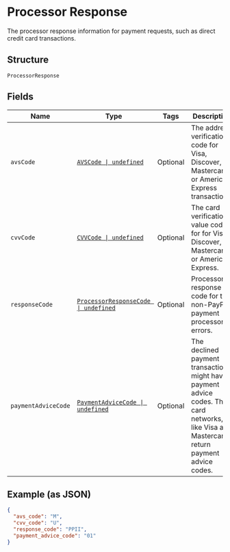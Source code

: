 
# Processor Response

The processor response information for payment requests, such as direct credit card transactions.

## Structure

`ProcessorResponse`

## Fields

| Name | Type | Tags | Description |
|  --- | --- | --- | --- |
| `avsCode` | [`AVSCode \| undefined`](../../doc/models/avs-code.md) | Optional | The address verification code for Visa, Discover, Mastercard, or American Express transactions. |
| `cvvCode` | [`CVVCode \| undefined`](../../doc/models/cvv-code.md) | Optional | The card verification value code for for Visa, Discover, Mastercard, or American Express. |
| `responseCode` | [`ProcessorResponseCode \| undefined`](../../doc/models/processor-response-code.md) | Optional | Processor response code for the non-PayPal payment processor errors. |
| `paymentAdviceCode` | [`PaymentAdviceCode \| undefined`](../../doc/models/payment-advice-code.md) | Optional | The declined payment transactions might have payment advice codes. The card networks, like Visa and Mastercard, return payment advice codes. |

## Example (as JSON)

```json
{
  "avs_code": "M",
  "cvv_code": "U",
  "response_code": "PPII",
  "payment_advice_code": "01"
}
```


